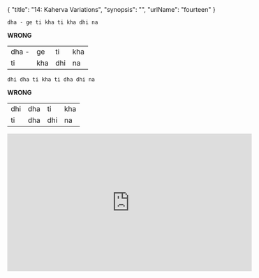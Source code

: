 <data>
{
    "title": "14: Kaherva Variations",
    "synopsis": "",
    "urlName": "fourteen"
}
</data>


    dha - ge ti kha ti kha dhi na


**WRONG**
<table>
    <tr>
        <td>dha -</td>
        <td>ge</td>
        <td>ti</td>
        <td>kha</td>
    </tr>
    <tr>
        <td>ti</td>
        <td>kha</td>
        <td>dhi</td>
        <td>na</td>
    </tr>
</table>



    dhi dha ti kha ti dha dhi na


**WRONG**
<table>
    <tr>
        <td>dhi</td>
        <td>dha</td>
        <td>ti</td>
        <td>kha</td>
    </tr>
    <tr>
        <td>ti</td>
        <td>dha</td>
        <td>dhi</td>
        <td>na</td>
    </tr>
</table>

<iframe width="560" height="315" src="http://www.youtube.com/embed/qo0-QAvMsjA" frameborder="0" allowfullscreen></iframe>

